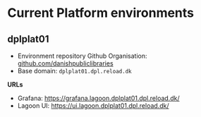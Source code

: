 # Current Platform environments

## dplplat01
* Environment repository Github Organisation: [github.com/danishpubliclibraries](https://github.com/danishpubliclibraries)
* Base domain: `dplplat01.dpl.reload.dk`

**URLs**
* Grafana: https://grafana.lagoon.dplplat01.dpl.reload.dk/
* Lagoon UI: https://ui.lagoon.dplplat01.dpl.reload.dk/

